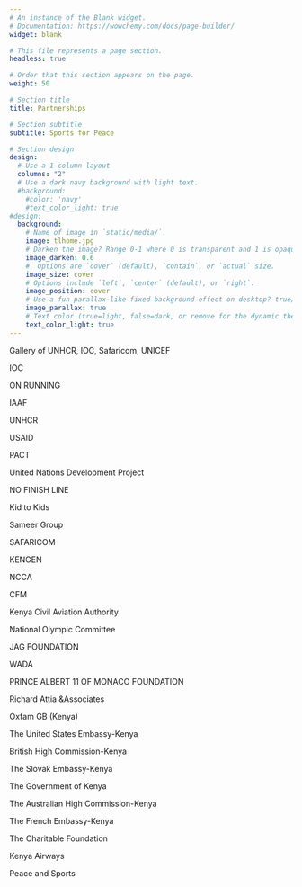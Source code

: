 ```yaml
---
# An instance of the Blank widget.
# Documentation: https://wowchemy.com/docs/page-builder/
widget: blank

# This file represents a page section.
headless: true

# Order that this section appears on the page.
weight: 50

# Section title
title: Partnerships

# Section subtitle
subtitle: Sports for Peace

# Section design
design:
  # Use a 1-column layout
  columns: "2"
  # Use a dark navy background with light text.
  #background:
    #color: 'navy'
    #text_color_light: true
#design:
  background:
    # Name of image in `static/media/`.
    image: tlhome.jpg
    # Darken the image? Range 0-1 where 0 is transparent and 1 is opaque.
    image_darken: 0.6
    #  Options are `cover` (default), `contain`, or `actual` size.
    image_size: cover
    # Options include `left`, `center` (default), or `right`.
    image_position: cover
    # Use a fun parallax-like fixed background effect on desktop? true/false
    image_parallax: true
    # Text color (true=light, false=dark, or remove for the dynamic theme color).
    text_color_light: true
---
```


Gallery of UNHCR, IOC, Safaricom, UNICEF

IOC


ON RUNNING


IAAF




UNHCR




USAID




PACT




United Nations Development Project


NO FINISH LINE




Kid to Kids




Sameer Group




SAFARICOM


KENGEN


NCCA




CFM




Kenya Civil Aviation Authority




National Olympic Committee


JAG FOUNDATION




WADA


PRINCE ALBERT 11 OF MONACO FOUNDATION


Richard Attia &Associates


Oxfam GB (Kenya)


The United States Embassy-Kenya


British High Commission-Kenya


The Slovak Embassy-Kenya


The Government of Kenya




The Australian High Commission-Kenya


The French Embassy-Kenya


The Charitable Foundation


Kenya Airways


Peace and Sports
